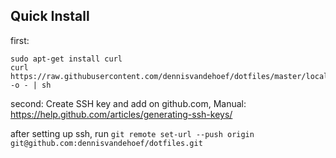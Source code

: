 ## Quick Install

first:

    sudo apt-get install curl
    curl https://raw.githubusercontent.com/dennisvandehoef/dotfiles/master/local_install.sh -o - | sh

second:
 Create SSH key and add on github.com, Manual: https://help.github.com/articles/generating-ssh-keys/

after setting up ssh, run `git remote set-url --push origin git@github.com:dennisvandehoef/dotfiles.git`
